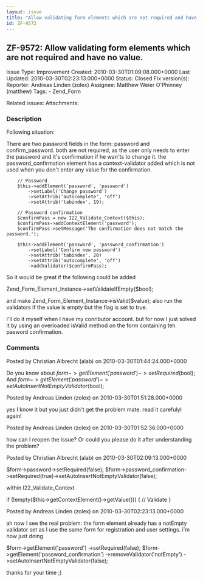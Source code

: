 ```yaml
---
layout: issue
title: "Allow validating form elements which are not required and have no value."
id: ZF-9572
---
```


ZF-9572: Allow validating form elements which are not required and have no value.
---------------------------------------------------------------------------------

 Issue Type: Improvement Created: 2010-03-30T01:09:08.000+0000 Last Updated: 2010-03-30T02:23:13.000+0000 Status: Closed Fix version(s): 
 Reporter:  Andreas Linden (zolex)  Assignee:  Matthew Weier O'Phinney (matthew)  Tags: - Zend\_Form
 
 Related issues: 
 Attachments: 
### Description

Following situation:

There are two password fields in the form: password and confirm\_password. both are not required, as the user only needs to enter the password and it's confirmation if he wan'ts to change it. the password\_confirmation element has a context-validator added which is not used when you don't enter any value for the confirmation.

 
        // Password
        $this->addElement('password', 'password')
            ->setLabel('Change password')
            ->setAttrib('autocomplete', 'off')
            ->setAttrib('tabindex', 19);
    
        // Password confirmation
        $confirmPass = new I22_Validate_Context($this);
        $confirmPass->addContextElement('password');
        $confirmPass->setMessage('The confirmation does not match the password.');
    
        $this->addElement('password', 'password_confirmation')
            ->setLabel('Confirm new password')
            ->setAttrib('tabindex', 20)
            ->setAttrib('autocomplete', 'off')
            ->addValidator($confirmPass);


So it would be great if the following could be added

Zend\_Form\_Element\_Instance->setValidateIfEmpty($bool);

and make Zend\_Form\_Element\_Instance->isValid($value); also run the validators if the value is empty but the flag is set to true.

I'll do it myself when I have my conributor account. but for now I just solved it by using an overloaded isValid method on the form containing teh pasword confirmation.

 

 

### Comments

Posted by Christian Albrecht (alab) on 2010-03-30T01:44:24.000+0000

Do you know about $form->getElement('password')->setRequired($bool); And $form->getElement('password')->setAutoInsertNotEmptyValidator($bool);

 

 

Posted by Andreas Linden (zolex) on 2010-03-30T01:51:28.000+0000

yes I know it but you just didn't get the problem mate. read it carefulyl again!

 

 

Posted by Andreas Linden (zolex) on 2010-03-30T01:52:36.000+0000

how can I reopen the issue? Or could you please do it after understanding the problem?

 

 

Posted by Christian Albrecht (alab) on 2010-03-30T02:09:13.000+0000

$form->password->setRequired(false); $form->password\_confirmation->setRequired(true)->setAutoInsertNotEmptyValidator(false);

within I22\_Validate\_Context

if (!empty($this->getContextElement()->getValue())) { // Validate }

 

 

Posted by Andreas Linden (zolex) on 2010-03-30T02:23:13.000+0000

ah now I see the real problem: the form element already has a notEmpty validator set as I use the same form for registration and user settings. i'm now just doing

$form->getElement('password') ->setRequired(false); $form->getElement('password\_confirmation') ->removeValidator('notEmpty') ->setAutoInsertNotEmptyValidator(false);

thanks for your time ;)

 

 